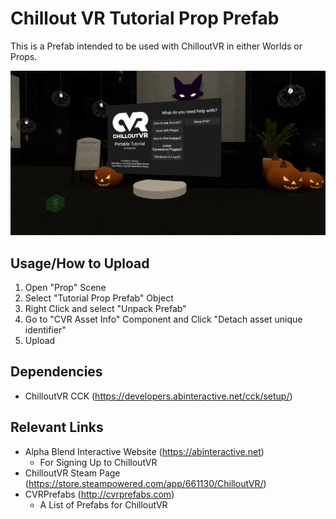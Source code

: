 # Chillout VR Tutorial Prop Prefab
This is a Prefab intended to be used with ChilloutVR in either Worlds or Props.

![Screenshot of Prop](/CVRTutorial.png)

## Usage/How to Upload
1. Open "Prop" Scene
2. Select "Tutorial Prop Prefab" Object
3. Right Click and select "Unpack Prefab"
4. Go to "CVR Asset Info" Component and Click "Detach asset unique identifier"
5. Upload

## Dependencies
- ChilloutVR CCK (https://developers.abinteractive.net/cck/setup/)

## Relevant Links
- Alpha Blend Interactive Website (https://abinteractive.net)
   - For Signing Up to ChilloutVR
- ChilloutVR Steam Page (https://store.steampowered.com/app/661130/ChilloutVR/)
- CVRPrefabs (http://cvrprefabs.com)
   - A List of Prefabs for ChilloutVR